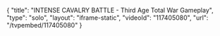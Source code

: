 {
    "title": "INTENSE CAVALRY BATTLE - Third Age Total War Gameplay",
    "type": "solo",
    "layout": "iframe-static",
    "videoId": "117405080",
    "url": "\/tvpembed\/117405080"
}